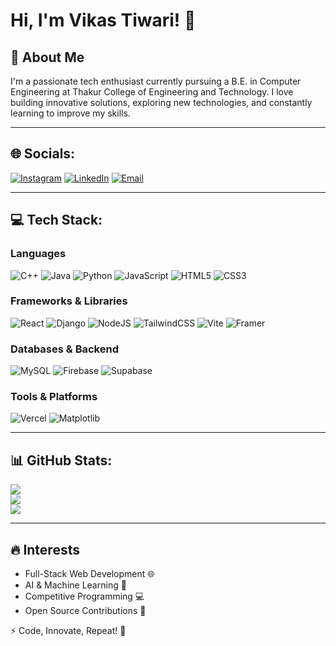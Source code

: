 # Hi, I'm Vikas Tiwari! 👋

## 🚀 About Me
I'm a passionate tech enthusiast currently pursuing a B.E. in Computer Engineering at Thakur College of Engineering and Technology. I love building innovative solutions, exploring new technologies, and constantly learning to improve my skills.

---

## 🌐 Socials:
[![Instagram](https://img.shields.io/badge/Instagram-%23E4405F.svg?logo=Instagram&logoColor=white)](https://instagram.com/arrogant_aristocrat_01)
[![LinkedIn](https://img.shields.io/badge/LinkedIn-%230077B5.svg?logo=linkedin&logoColor=white)](https://www.linkedin.com/in/vikas-tiwari-37b069326/)
[![Email](https://img.shields.io/badge/Email-D14836?logo=gmail&logoColor=white)](mailto:vikastiwari1045@gmail.com)

---

## 💻 Tech Stack:

### Languages
![C++](https://img.shields.io/badge/c++-%2300599C.svg?style=for-the-badge&logo=c%2B%2B&logoColor=white)
![Java](https://img.shields.io/badge/java-%23ED8B00.svg?style=for-the-badge&logo=openjdk&logoColor=white)
![Python](https://img.shields.io/badge/python-3670A0?style=for-the-badge&logo=python&logoColor=ffdd54)
![JavaScript](https://img.shields.io/badge/javascript-%23323330.svg?style=for-the-badge&logo=javascript&logoColor=%23F7DF1E)
![HTML5](https://img.shields.io/badge/html5-%23E34F26.svg?style=for-the-badge&logo=html5&logoColor=white)
![CSS3](https://img.shields.io/badge/css3-%231572B6.svg?style=for-the-badge&logo=css3&logoColor=white)

### Frameworks & Libraries
![React](https://img.shields.io/badge/react-%2320232a.svg?style=for-the-badge&logo=react&logoColor=%2361DAFB)
![Django](https://img.shields.io/badge/django-%23092E20.svg?style=for-the-badge&logo=django&logoColor=white)
![NodeJS](https://img.shields.io/badge/node.js-6DA55F?style=for-the-badge&logo=node.js&logoColor=white)
![TailwindCSS](https://img.shields.io/badge/tailwindcss-%2338B2AC.svg?style=for-the-badge&logo=tailwind-css&logoColor=white)
![Vite](https://img.shields.io/badge/vite-%23646CFF.svg?style=for-the-badge&logo=vite&logoColor=white)
![Framer](https://img.shields.io/badge/Framer-black?style=for-the-badge&logo=framer&logoColor=blue)

### Databases & Backend
![MySQL](https://img.shields.io/badge/mysql-4479A1.svg?style=for-the-badge&logo=mysql&logoColor=white)
![Firebase](https://img.shields.io/badge/firebase-%23039BE5.svg?style=for-the-badge&logo=firebase)
![Supabase](https://img.shields.io/badge/Supabase-3ECF8E?style=for-the-badge&logo=supabase&logoColor=white)

### Tools & Platforms
![Vercel](https://img.shields.io/badge/vercel-%23000000.svg?style=for-the-badge&logo=vercel&logoColor=white)
![Matplotlib](https://img.shields.io/badge/Matplotlib-%23ffffff.svg?style=for-the-badge&logo=Matplotlib&logoColor=black)

---

## 📊 GitHub Stats:
![](https://github-readme-stats.vercel.app/api?username=Cyberexe1&theme=dark&hide_border=false&include_all_commits=false&count_private=false)<br/>
![](https://nirzak-streak-stats.vercel.app/?user=Cyberexe1&theme=dark&hide_border=false)<br/>
![](https://github-readme-stats.vercel.app/api/top-langs/?username=Cyberexe1&theme=dark&hide_border=false&include_all_commits=false&count_private=false&layout=compact)

---

## 🔥 Interests
- Full-Stack Web Development 🌐
- AI & Machine Learning 🤖
- Competitive Programming 💻
- Open Source Contributions 🚀

⚡ Code, Innovate, Repeat! 🚀
